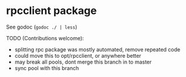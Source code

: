 # rpcclient package

See godoc (`godoc ./ | less`)

TODO (Contributions welcome):

  * splitting rpc package was mostly automated, remove repeated code
  * could move this to opt/rpcclient, or anywhere better
  * may break all pools, dont merge this branch in to master
  * sync pool with this branch

